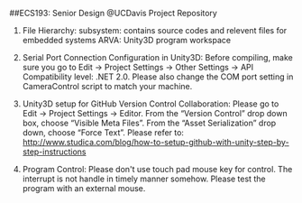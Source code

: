 ##ECS193: Senior Design @UCDavis Project Repository

1. File Hierarchy:
subsystem: contains source codes and relevent files for embedded systems
ARVA: Unity3D program workspace

2. Serial Port Connection Configuration in Unity3D:
Before compiling, make sure you go to Edit -> Project Settings -> Other Settings -> API Compatibility level: .NET 2.0. Please also change the COM port setting in CameraControl script to match your machine.

3. Unity3D setup for GitHub Version Control Collaboration:
Please go to Edit -> Project Settings -> Editor. From the “Version Control” drop down box, choose “Visible Meta Files”. From the “Asset Serialization” drop down, choose “Force Text”. Please refer to: http://www.studica.com/blog/how-to-setup-github-with-unity-step-by-step-instructions

4. Program Control: Please don't use touch pad mouse key for control. The interrupt is not handle in timely manner somehow. Please test the program with an external mouse.